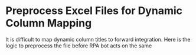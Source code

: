 # Preprocess Excel Files for Dynamic Column Mapping

It is difficult to map dynamic column titles to forward integration. Here is the logic to preprocess the file before RPA bot acts on the same